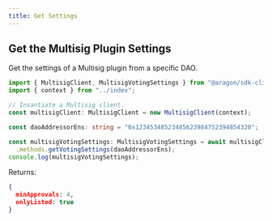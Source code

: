 ```yaml
---
title: Get Settings
---
```


## Get the Multisig Plugin Settings

Get the settings of a Multisig plugin from a specific DAO.

```ts
import { MultisigClient, MultisigVotingSettings } from "@aragon/sdk-client";
import { context } from "../index";

// Insantiate a Multisig client.
const multisigClient: MultisigClient = new MultisigClient(context);

const daoAddressorEns: string = "0x12345348523485623984752394854320";

const multisigVotingSettings: MultisigVotingSettings = await multisigClient
  .methods.getVotingSettings(daoAddressorEns);
console.log(multisigVotingSettings);
```


Returns:
```json
{
  minApprovals: 4,
  onlyListed: true
}
```